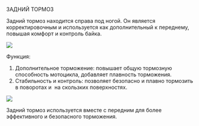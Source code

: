 
 ЗАДНИЙ ТОРМОЗ 
 
Задний тормоз находится справа под ногой. Он является корректировочным и используется как дополнительный к переднему, повышая комфорт и контроль байка. 


![](https://lh7-rt.googleusercontent.com/docsz/AD_4nXcWPTdod1FkrhUK1bSbFrG7CDPGhrdX5WOXaUaiuliSrR-1UACDcTvOXQi0wINI22WhXMdRzh15sF3t6j35svin9pJITVDyDg1xSAHj5cMS5wU5w48MZbICzP-trAedfNh4x5ct-Q?key=Maz5V7wYTnm3uKzw95XYcQ)


Функция:
1. Дополнительное торможение: повышает общую тормозную способность мотоцикла, добавляет плавность торможения.
2. Стабильность и контроль: позволяет безопасно и плавно тормозить в поворотах и  на скользких поверхностях.


![](https://lh7-rt.googleusercontent.com/docsz/AD_4nXcs65_BN2rRvvo1MJxaDLPnwE2Rmo8cdjJYPcpYAc3gNx-tSP_of2JqPZ0_Mrfp0eJ4cEwl6ZkSmTHMNSNvzvGLXbOyShyauhLLc93ft531N_m37W_egES-HYQ_Nx1hW0f9yS8?key=Maz5V7wYTnm3uKzw95XYcQ)


Задний тормоз используется вместе с передним для более эффективного и безопасного торможения.
